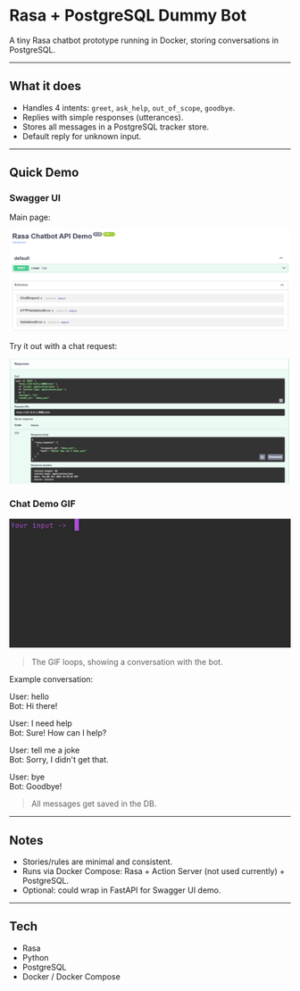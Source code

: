 # Rasa + PostgreSQL Dummy Bot

A tiny Rasa chatbot prototype running in Docker, storing conversations in PostgreSQL.

---

## What it does

- Handles 4 intents: `greet`, `ask_help`, `out_of_scope`, `goodbye`.
- Replies with simple responses (utterances).
- Stores all messages in a PostgreSQL tracker store.
- Default reply for unknown input.

---

## Quick Demo

### Swagger UI

Main page:

![Swagger UI Main](images/swagger.png)

Try it out with a chat request:

![Swagger UI Request](images/swagger_2.png)

### Chat Demo GIF

![Chatbot Demo](images/chatbot_demo.gif)

> The GIF loops, showing a conversation with the bot.

Example conversation:

User: hello  
Bot: Hi there!  

User: I need help  
Bot: Sure! How can I help?  

User: tell me a joke  
Bot: Sorry, I didn't get that.  

User: bye  
Bot: Goodbye!  

> All messages get saved in the DB.

---

## Notes

- Stories/rules are minimal and consistent.
- Runs via Docker Compose: Rasa + Action Server (not used currently) + PostgreSQL.
- Optional: could wrap in FastAPI for Swagger UI demo.

---

## Tech

- Rasa  
- Python  
- PostgreSQL  
- Docker / Docker Compose
